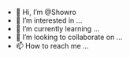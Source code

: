 - 👋 Hi, I’m @Showro
- 👀 I’m interested in ...
- 🌱 I’m currently learning ...
- 💞️ I’m looking to collaborate on ...
- 📫 How to reach me ...

<!---
Showro/Showro is a ✨ special ✨ repository because its `README.md` (this file) appears on your GitHub profile.
You can click the Preview link to take a look at your changes.
--->

